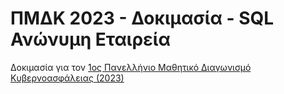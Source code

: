 # ΠΜΔΚ 2023 - Δοκιμασία - SQL Ανώνυμη Εταιρεία

Δοκιμασία για τον [1ος Πανελλήνιο Μαθητικό Διαγωνισμό Κυβερνοασφάλειας (2023)](https://github.com/UniPiSSL/pmdk-2023)
